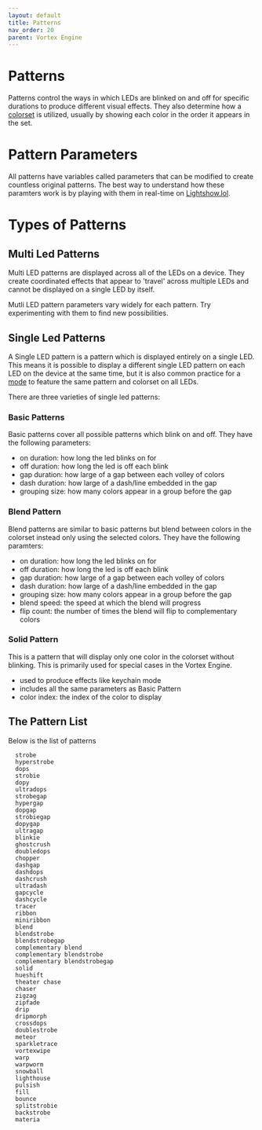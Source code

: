 ```yaml
---
layout: default
title: Patterns
nav_order: 20
parent: Vortex Engine
---
```


# Patterns

Patterns control the ways in which LEDs are blinked on and off for specific durations to produce different visual effects. They also determine how a [colorset](colorsets.html) is utilized, usually by showing each color in the order it appears in the set.

# Pattern Parameters

All patterns have variables called parameters that can be modified to create countless original patterns.
The best way to understand how these paramters work is by playing with them in real-time on [Lightshow.lol](lightshow.lol).

# Types of Patterns

## Multi Led Patterns

Multi LED patterns are displayed across all of the LEDs on a device. They create coordinated effects that appear to 'travel' across multiple LEDs and cannot be displayed on a single LED by itself.

Mutli LED pattern parameters vary widely for each pattern. Try experimenting with them to find new possibilities.

## Single Led Patterns

A Single LED pattern is a pattern which is displayed entirely on a single LED. This means it is possible to display a different single LED pattern on each LED on the device at the same time, but it is also common practice for a [mode](modes.html) to feature the same pattern and colorset on all LEDs. 

There are three varieties of single led patterns:

### Basic Patterns

Basic patterns cover all possible patterns which blink on and off. They have the following parameters:
 - on duration: how long the led blinks on for
 - off duration: how long the led is off each blink
 - gap duration: how large of a gap between each volley of colors
 - dash duration: how large of a dash/line embedded in the gap
 - grouping size: how many colors appear in a group before the gap

### Blend Pattern
Blend patterns are similar to basic patterns but blend between colors in the colorset instead only using the selected colors. They have the following paramters:
 - on duration: how long the led blinks on for
 - off duration: how long the led is off each blink
 - gap duration: how large of a gap between each volley of colors
 - dash duration: how large of a dash/line embedded in the gap
 - grouping size: how many colors appear in a group before the gap
 - blend speed: the speed at which the blend will progress
 - flip count: the number of times the blend will flip to complementary colors

### Solid Pattern
This is a pattern that will display only one color in the colorset without blinking. This is primarily used for special cases in the Vortex Engine.
 - used to produce effects like keychain mode
 - includes all the same parameters as Basic Pattern
 - color index: the index of the color to display

## The Pattern List

Below is the list of patterns

```
  strobe
  hyperstrobe
  dops
  strobie
  dopy
  ultradops
  strobegap
  hypergap
  dopgap
  strobiegap
  dopygap
  ultragap
  blinkie
  ghostcrush
  doubledops
  chopper
  dashgap
  dashdops
  dashcrush
  ultradash
  gapcycle
  dashcycle
  tracer
  ribbon
  miniribbon
  blend
  blendstrobe
  blendstrobegap
  complementary blend
  complementary blendstrobe
  complementary blendstrobegap
  solid
  hueshift
  theater chase
  chaser
  zigzag
  zipfade
  drip
  dripmorph
  crossdops
  doublestrobe
  meteor
  sparkletrace
  vortexwipe
  warp
  warpworm
  snowball
  lighthouse
  pulsish
  fill
  bounce
  splitstrobie
  backstrobe
  materia
```
